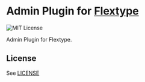 # Admin Plugin for [Flextype](http://flextype.org/)
![MIT License](https://img.shields.io/badge/license-MIT-blue.svg?style=flat-square)

Admin Plugin for Flextype.

## License
See [LICENSE](https://github.com/flextype/flextype/blob/master/LICENSE)
